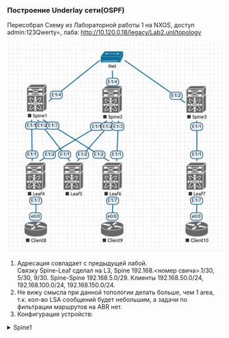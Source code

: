 ### Построение Underlay сети(OSPF)

Пересобрал Схему из Лабораторной работы 1 на NXOS, доступ admin:123Qwerty=, лаба:
http://10.120.0.18/legacy/Lab2.unl/topology

![Топология](https://github.com/llseoll/Data_Center/blob/main/Screenshot_5.jpg)

1. Адресация совпадает с предыдущей лабой.  
Связку Spine-Leaf сделал на L3, Spine 192.168.<номер свича>.1/30, 5/30, 9/30. Spine-Spine 192.168.5.0/29. Клиенты 192.168.50.0/24, 192.168.100.0/24, 192.168.150.0/24.  
2. Не вижу смысла при данной топологии делать больше, чем 1 area, т.к. кол-во LSA сообщений будет небольшим, а задачи по фильтрации маршрутов на ABR нет.
3. Конфигурация устройств:
<details>
<summary>Spine1</summary>


!Command: show running-config  
!Running configuration last done at: Sun Nov  7 16:01:40 2021  
!Time: Sun Nov  7 16:01:41 2021  
  
version 9.2(2) Bios:version  
hostname Spine1  
vdc Spine1 id 1  
  limit-resource vlan minimum 16 maximum 4094  
  limit-resource vrf minimum 2 maximum 4096  
  limit-resource port-channel minimum 0 maximum 511  
  limit-resource u4route-mem minimum 248 maximum 248  
  limit-resource u6route-mem minimum 96 maximum 96  
  limit-resource m4route-mem minimum 58 maximum 58  
  limit-resource m6route-mem minimum 8 maximum 8  
  
feature ospf  
  
username admin password 5 $5$xzHb6s6T$42B.ksenYoK8avu3LcSjYZYYZ8H.0th1yCCTOG/kJvC  role network-admin  
ip domain-lookup  
ip access-list 101  
  10 permit ip 192.168.0.0 0.0.255.255 any   
snmp-server user admin network-admin auth md5 0x7c87232d76e7eacd40c909e2d830aa96 priv 0x7c87232d76e7eacd40c909e2d830aa96 localizedkey  
rmon event 1 description FATAL(1) owner PMON@FATAL  
rmon event 2 description CRITICAL(2) owner PMON@CRITICAL  
rmon event 3 description ERROR(3) owner PMON@ERROR  
rmon event 4 description WARNING(4) owner PMON@WARNING  
rmon event 5 description INFORMATION(5) owner PMON@INFO  
  
vlan 1  
  
route-map ospf permit 10  
  match ip address 101   
vrf context management  
  
  
interface Ethernet1/1  
  no switchport  
  ip address 192.168.1.1/30  
  ip ospf authentication-key 3 c15a77a8059d3296  
  ip ospf network point-to-point  
  no shutdown  

interface Ethernet1/2  
  no switchport  
  ip address 192.168.1.5/30  
  ip ospf authentication-key 3 c15a77a8059d3296  
  ip ospf network point-to-point  
  no shutdown  

interface Ethernet1/3  
  no switchport  
  ip address 192.168.1.9/30  
  ip ospf authentication-key 3 c15a77a8059d3296  
  ip ospf network point-to-point  
  no shutdown  
  
interface Ethernet1/4  
  no switchport   
  ip address 192.168.5.1/29  
  ip ospf authentication-key 3 c15a77a8059d3296  
  ip ospf network point-to-point  
  no shutdown  
  
interface mgmt0  
  vrf member management  
line console  
line vty  
boot nxos bootflash:/nxos.9.2.2.bin   
router ospf 1  
  router-id 192.168.1.1  
  network 192.168.1.0/30 area 0.0.0.0  
  network 192.168.1.4/30 area 0.0.0.0  
  network 192.168.1.8/30 area 0.0.0.0  
  network 192.168.5.0/29 area 0.0.0.0  
  redistribute direct route-map ospf  
  
!end  
  

</details>

